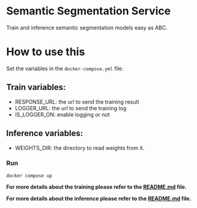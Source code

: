 # Semantic Segmentation Service
Train and inference semantic segmentation models easy as ABC.


# How to use this
Set the variables in the `docker-compose.yml` file.
## Train variables:
- RESPONSE_URL: the url to send the training result
- LOGGER_URL: the url to send the training log
- IS_LOGGER_ON: enable logging or not

## Inference variables:
- WEIGHTS_DIR: the directory to read weights from it.

### Run
```
docker compose up
```
**For more details about the training please refer to the [README.md](train/readme.md) file.**

**For more details about the inference please refer to the [README.md](inference/readme.md) file.**
